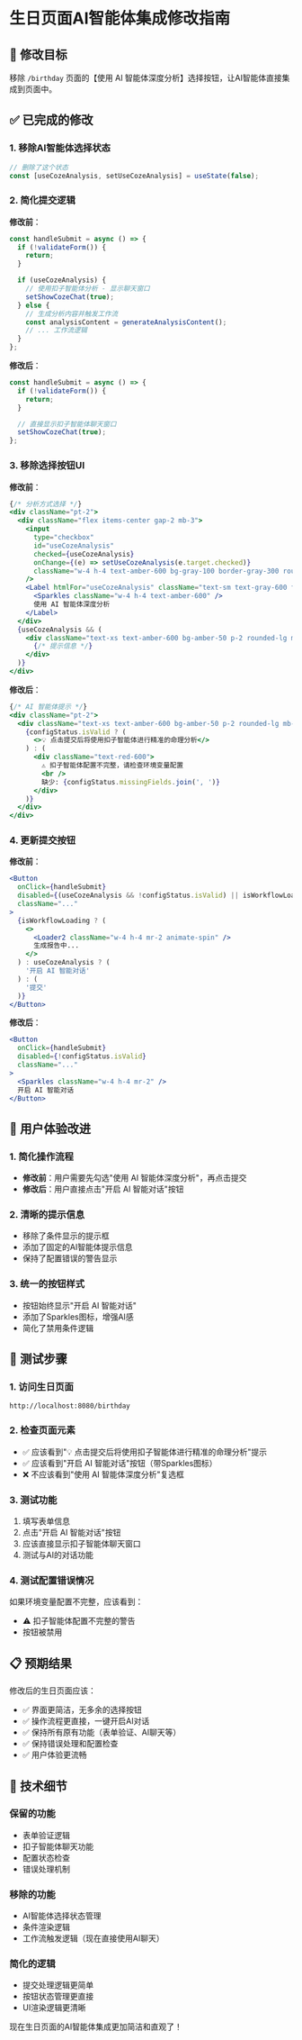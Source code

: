 # 生日页面AI智能体集成修改指南

## 🎯 修改目标

移除 `/birthday` 页面的【使用 AI 智能体深度分析】选择按钮，让AI智能体直接集成到页面中。

## ✅ 已完成的修改

### 1. 移除AI智能体选择状态
```typescript
// 删除了这个状态
const [useCozeAnalysis, setUseCozeAnalysis] = useState(false);
```

### 2. 简化提交逻辑
**修改前**：
```typescript
const handleSubmit = async () => {
  if (!validateForm()) {
    return;
  }

  if (useCozeAnalysis) {
    // 使用扣子智能体分析 - 显示聊天窗口
    setShowCozeChat(true);
  } else {
    // 生成分析内容并触发工作流
    const analysisContent = generateAnalysisContent();
    // ... 工作流逻辑
  }
};
```

**修改后**：
```typescript
const handleSubmit = async () => {
  if (!validateForm()) {
    return;
  }

  // 直接显示扣子智能体聊天窗口
  setShowCozeChat(true);
};
```

### 3. 移除选择按钮UI
**修改前**：
```jsx
{/* 分析方式选择 */}
<div className="pt-2">
  <div className="flex items-center gap-2 mb-3">
    <input
      type="checkbox"
      id="useCozeAnalysis"
      checked={useCozeAnalysis}
      onChange={(e) => setUseCozeAnalysis(e.target.checked)}
      className="w-4 h-4 text-amber-600 bg-gray-100 border-gray-300 rounded focus:ring-amber-500"
    />
    <Label htmlFor="useCozeAnalysis" className="text-sm text-gray-600 flex items-center gap-1">
      <Sparkles className="w-4 h-4 text-amber-600" />
      使用 AI 智能体深度分析
    </Label>
  </div>
  {useCozeAnalysis && (
    <div className="text-xs text-amber-600 bg-amber-50 p-2 rounded-lg mb-3">
      {/* 提示信息 */}
    </div>
  )}
</div>
```

**修改后**：
```jsx
{/* AI 智能体提示 */}
<div className="pt-2">
  <div className="text-xs text-amber-600 bg-amber-50 p-2 rounded-lg mb-3">
    {configStatus.isValid ? (
      <>💡 点击提交后将使用扣子智能体进行精准的命理分析</>
    ) : (
      <div className="text-red-600">
        ⚠️ 扣子智能体配置不完整，请检查环境变量配置
        <br />
        缺少: {configStatus.missingFields.join(', ')}
      </div>
    )}
  </div>
</div>
```

### 4. 更新提交按钮
**修改前**：
```jsx
<Button 
  onClick={handleSubmit}
  disabled={(useCozeAnalysis && !configStatus.isValid) || isWorkflowLoading}
  className="..."
>
  {isWorkflowLoading ? (
    <>
      <Loader2 className="w-4 h-4 mr-2 animate-spin" />
      生成报告中...
    </>
  ) : useCozeAnalysis ? (
    '开启 AI 智能对话'
  ) : (
    '提交'
  )}
</Button>
```

**修改后**：
```jsx
<Button 
  onClick={handleSubmit}
  disabled={!configStatus.isValid}
  className="..."
>
  <Sparkles className="w-4 h-4 mr-2" />
  开启 AI 智能对话
</Button>
```

## 🎨 用户体验改进

### 1. 简化操作流程
- **修改前**：用户需要先勾选"使用 AI 智能体深度分析"，再点击提交
- **修改后**：用户直接点击"开启 AI 智能对话"按钮

### 2. 清晰的提示信息
- 移除了条件显示的提示框
- 添加了固定的AI智能体提示信息
- 保持了配置错误的警告显示

### 3. 统一的按钮样式
- 按钮始终显示"开启 AI 智能对话"
- 添加了Sparkles图标，增强AI感
- 简化了禁用条件逻辑

## 🧪 测试步骤

### 1. 访问生日页面
```
http://localhost:8080/birthday
```

### 2. 检查页面元素
- ✅ 应该看到"💡 点击提交后将使用扣子智能体进行精准的命理分析"提示
- ✅ 应该看到"开启 AI 智能对话"按钮（带Sparkles图标）
- ❌ 不应该看到"使用 AI 智能体深度分析"复选框

### 3. 测试功能
1. 填写表单信息
2. 点击"开启 AI 智能对话"按钮
3. 应该直接显示扣子智能体聊天窗口
4. 测试与AI的对话功能

### 4. 测试配置错误情况
如果环境变量配置不完整，应该看到：
- ⚠️ 扣子智能体配置不完整的警告
- 按钮被禁用

## 📋 预期结果

修改后的生日页面应该：
- ✅ 界面更简洁，无多余的选择按钮
- ✅ 操作流程更直接，一键开启AI对话
- ✅ 保持所有原有功能（表单验证、AI聊天等）
- ✅ 保持错误处理和配置检查
- ✅ 用户体验更流畅

## 🔧 技术细节

### 保留的功能
- 表单验证逻辑
- 扣子智能体聊天功能
- 配置状态检查
- 错误处理机制

### 移除的功能
- AI智能体选择状态管理
- 条件渲染逻辑
- 工作流触发逻辑（现在直接使用AI聊天）

### 简化的逻辑
- 提交处理逻辑更简单
- 按钮状态管理更直接
- UI渲染逻辑更清晰

现在生日页面的AI智能体集成更加简洁和直观了！

